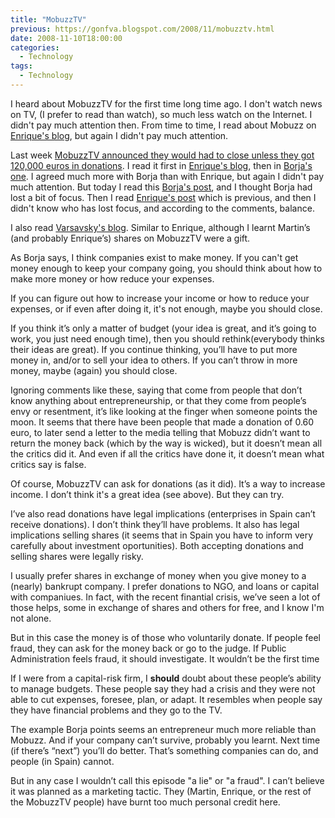 ```yaml
---
title: "MobuzzTV"
previous: https://gonfva.blogspot.com/2008/11/mobuzztv.html
date: 2008-11-10T18:00:00
categories:
  - Technology
tags:
  - Technology
---
```


I heard about MobuzzTV for the first time long time ago. I don't watch news on TV, (I prefer to read than watch), so much less watch on the Internet. I didn't pay much attention then.
From time to time, I read about Mobuzz on [Enrique's blog](http://www.enriquedans.com/), but again I didn't pay much attention.

Last week [MobuzzTV announced they would had to close unless they got 120,000 euros in donations](http://www.mobuzz.tv/SalvarMobuzz.php). I read it first in [Enrique's blog](http://www.enriquedans.com), then in [Borja's one](http://desencadenado.com/2008/11/sobre-los-donativos-a-mobuzz.html). I agreed much more with Borja than with Enrique, but again I didn't pay much attention.
But today I read this [Borja's post](http://desencadenado.com/2008/11/la-estafa-viral-de-mobuzz.html), and I thought Borja had lost a bit of focus. Then I read [Enrique's post](http://www.enriquedans.com/2008/11/novedades-en-mobuzztv.html) which is previous, and then I didn't know who has lost focus, and according to the comments, balance.

I also read [Varsavsky's blog](https://spanish.martinvarsavsky.net). Similar to Enrique, although I learnt Martin’s (and probably Enrique’s) shares on MobuzzTV were a gift.

As Borja says, I think companies exist to make money. If you can't get money enough to keep your company going, you should think about how to make more money or how reduce your expenses.

If you can figure out how to increase your income or how to reduce your expenses, or if even after doing it, it's not enough, maybe you should close.

If you think it’s only a matter of budget (your idea is great, and it’s going to work, you just need enough time), then you should rethink(everybody thinks their ideas are great). If you continue thinking, you’ll have to put more money in, and/or to sell your idea to others. If you can’t throw in more money, maybe (again) you should close.

Ignoring comments like these, saying that come from people that don’t know anything about entrepreneurship, or that they come from people’s envy or resentment, it’s like looking at the finger when someone points the moon. It seems that there have been people that made a donation of 0.60 euro, to later send a letter to the media telling that Mobuzz didn’t want to return the money back (which by the way is wicked), but it doesn’t mean all the critics did it. And even if all the critics have done it, it doesn’t mean what critics say is false.

Of course, MobuzzTV can ask for donations (as it did). It’s a way to increase income. I don’t think it's a great idea (see above). But they can try.

I’ve also read donations have legal implications (enterprises in Spain can’t receive donations). I don’t think they’ll have problems. It also has legal implications selling shares (it seems that in Spain you have to inform very carefully about investment oportunities). Both accepting donations and selling shares were legally risky.

I usually prefer shares in exchange of money when you give money to a (nearly) bankrupt company. I prefer donations to NGO, and loans or capital with companiues. In fact, with the recent finantial crisis, we’ve seen a lot of those helps, some in exchange of shares and others for free, and I know I'm not alone.

But in this case the money is of those who voluntarily donate. If people feel fraud, they can ask for the money back or go to the judge. If Public Administration feels fraud, it should investigate. It wouldn’t be the first time

If I were from a capital-risk firm, I  **should** doubt about these people’s ability to manage budgets. These people say they had a crisis and they were not able to cut expenses, foresee, plan, or adapt. It resembles when people say they have financial problems and they go to the TV.

The example Borja points seems an entrepreneur much more reliable than Mobuzz. And if your company can’t survive, probably you learnt. Next time (if there’s “next”) you’ll do better. That’s something companies can do, and people (in Spain) cannot.

But in any case I wouldn’t call this episode "a lie" or "a fraud". I can’t believe it was planned as a marketing tactic. They (Martin, Enrique, or the rest of the MobuzzTV people) have burnt too much personal credit here.
